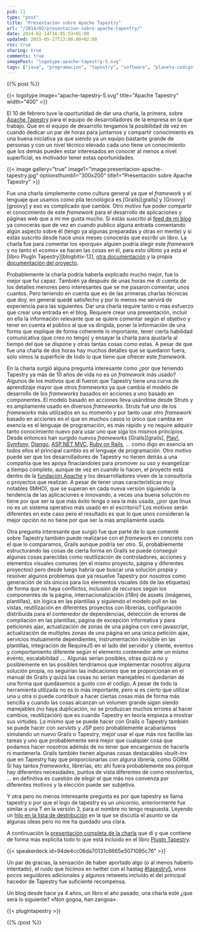 ```yaml
---
pid: 11
type: "post"
title: "Presentación sobre Apache Tapestry"
url: "/2014/02/presentacion-sobre-apache-tapestry/"
date: 2014-02-14T16:05:53+01:00
updated: 2015-05-27T23:00:00+02:00
rss: true
sharing: true
comments: true
imagePost: "logotype:apache-tapestry-5.svg"
tags: ["java", "programacion", "tapestry", "software", "planeta-codigo"]
---
```


{{% post %}}

{{< logotype image="apache-tapestry-5.svg" title="Apache Tapestry" width="400" >}}

El 10 de febrero tuve la oportunidad de dar una charla, la primera, sobre [Apache Tapestry](http://tapestry.apache.org/) para el equipo de desarrolladores de la empresa en la que trabajo. Que en el equipo de desarrollo tengamos la posibilidad de vez en cuando dedicar un par de horas para juntarnos y compartir conocimiento es una buena iniciativa ya que siendo ya un equipo bastante grande de personas y con un nivel técnico elevado cada uno tiene un conocimiento que los demás pueden estar interesados en conocer al menos a nivel superficial, es motivador tener estas oportunidades.

{{< image
    gallery="true"
    image1="image:presentacion-apache-tapestry.jpg" optionsthumb1="300x200" title1="Presentación sobre Apache Tapestry" >}}

Fue una charla simplemente como cultura general ya que el _framework_ y el lenguaje que usamos como pila tecnológica es [Grails][grails] y [Groovy][groovy] y eso es complicado que cambie. Otro motivo fue poder compartir el conocimiento de este _framework_ para el desarrollo de aplicaciones y páginas web que a mi me gusta mucho. Si estás suscrito al [feed de mi blog](http://feeds.feedburner.com/blog-bitix/) ya conocerás que de vez en cuando publico alguna entrada comentando algún aspecto sobre él (tengo ya algunas preparadas y otras en mente) y si estás suscrito desde hace unos meses conocerás que escribí un libro. La charla fue para comentar los «porque» alguien podría elegir este _framework_ y no tanto el «como» se hacen las cosas en él, para esto último ya esta el [libro PlugIn Tapestry][blogbitix-12], [otra documentación](https://elblogdepicodev.blogspot.com.es/2010/05/documentacion-sobre-apache-tapestry.html) y la propia [documentación del proyecto](http://tapestry.apache.org/documentation.html).

Probablemente la charla podría haberla explicado mucho mejor, fue lo mejor que fui capaz. También ya después de unas horas me dí cuenta de los detalles menores pero interesantes que se me pasaron comentar, unos cuantos. Pero teniendo en cuenta que es de las primeras charlas técnicas que doy, en general quedé satisfecho y por lo menos me servirá de experiencia para las siguientes. Dar una charla require tanto o mas esfuerzo que crear una entrada en el blog. Requiere crear una presentación, incluir en ella la información relevante que se quiere comentar según el objetivo y tener en cuenta el público al que va dirigida, poner la información de una forma que explique de forma coherente lo importante, tener cierta habilidad comunicativa (que creo no tengo) y ensayar la charla para ajustarla al tiempo del que se dispone y otras tantas cosas como estas. A pesar de que fue una charla de dos horas hay muchos detalles que se quedaron fuera, solo vimos la superficie de todo lo que tiene que ofrecer este _framework_.

En la charla surgió alguna pregunta interesante como ¿por que teniendo Tapestry ya más de 10 años de vida no es un _framework_ más usado? Algunos de los motivos que dí fueron que Tapestry tiene una curva de aprendizaje mayor que otros _frameworks_ ya que cambia el modelo de desarrollo de los _frameworks_ basados en acciones a uno basado en componentes. El modelo basado en acciones lleva usándose desde Struts y es ampliamente usado en diversos _frameworks_. Struts fué uno de los _frameworks_ más utilizados en su momento y por tanto usar otro _framework_ basado en acciones en el que en muchos casos lo único que cambia en esencia es el lenguaje de programación, es más rápido y no require adquirir tanto conocimiento nuevo para usar uno que siga los mismos principios. Desde entonces han surgido nuevos _frameworks_ [Grails][grails], [Play!](http://www.playframework.com/), [Symfony](http://symfony.com/), [Django](https://www.djangoproject.com/), [ASP.NET MVC](http://www.asp.net/mvc), [Ruby on Rails](http://rubyonrails.org/), ... como digo en esencia en todos ellos el principal cambio es el lenguaje de programación. Otro motivo puede ser que los desarrolladores de Tapestry no tienen detrás a una compañía que les apoya finaciandoles para promover su uso y evangelizar a tiempo completo, aunque de vez en cuando lo hacen, el proyecto está dentro de la [fundación Apache](http://www.apache.org/) y los desarrolladores viven de la consultoría o proyectos que realizan. A pesar de tener unas características muy notables (IMHO), que se superan en cada nueva versión siguiendo la tendencia de las aplicaciones e innovando, a veces una buena solución no tiene por que ser la que más éxito tenga o sea la más usada, ¿por que linux no es un sistema operativo más usado en el escritorio? Los motivos serán diferentes en este caso pero el resultado es que lo que unos consideran la mejor opción no no tiene por que ser la más ampliamente usada.

Otra pregunta interesante que surgió fue que parte de lo que comenté sobre Tapestry también puede realizarse con el _framework_ en concreto con el que lo comparamos, Grails aunque podría ser otro. Sí, probablemente estructurando las cosas de cierta forma en Grails se puede conseguir algunas cosas parecidas como reutilización de controladores, acciones y elementos visuales comunes (en el mismo proyecto, página y diferentes proyectos) pero desde luego habría que buscar una solución propia y resolver algunos problemas que ya resuelve Tapestry por nosotros como generación de ids únicos para los elementos visuales (ids de las etiquetas) de forma que no haya conflictos, inclusión de recursos según los componentes de la página, internacionalización (i18n) de assets (imágenes, plantillas), sin lógica en las plantillas y siguiendo el modelo pull en las vistas, reutilización en diferentes proyectos con librerías, configuración distribuida para el contenedor de dependencias, detección de errores de compilación en las plantillas, página de excepción informativa y para peticiones ajax, actualización de zonas de una página con cero javascript, actualización de multiples zonas de una página en una única petición ajax, servicios mutuamente dependientes, instrumentación invisible en las plantillas, integración de RequireJS en el lado del servidor y cliente, eventos y comportamiento diferente según el elemento contenedor ante un mismo evento, escalabilidad .... Algunas serían posibles, otras quizá no y posiblemente en las posibles tendríamos que implementar nosotros alguna solución propia, no seguirían las indicaciones que se proporcionan en el manual de Grails y quizá las cosas no serían manejables ni quedarían de una forma que quedásemos a gusto con el código. A pesar de todo la herramienta utilizada no es lo más importante, pero si es cierto que utilizar una u otra si puede contribuir a hacer ciertas cosas más de forma más sencilla y cuando las cosas alcanzan un volumen grande sigan siendo manejables (no haya duplicación, no se produzcan muchos errores al hacer cambios, reutilización) que es cuando Tapestry en teoría empieza a mostrar sus virtudes. Lo mismo que se puede hacer con Grails o Tapestry también se puede hacer con _servlets_ y JSP pero probablemente acabaríamos simulando un nuevo Grails o Tapestry, mejor usar el que más nos facilite las tareas y uno que probablemente será mejor que cualquier cosa que podamos hacer nosotros además de no tener que encargarnos de hacerla ni mantenerla. Grails también tienen algunas cosas destacables «built-in» que en Tapestry hay que proporcionarlas con alguna librería, como GORM. Si hay tantos _frameworks_, librerías, etc ahí fuera probablemente sea porque hay diferentes necesidades, puntos de vista diferentes de como resolverlos, ... en definitiva es cuestión de elegir el que más nos convenza por diferentes motivos y la elección puede ser subjetiva.

Y otra pero no menos interesante pregunta es por que tapestry se llama tapestry o por que el logo de tapestry es un unicornio, anteriormente fue similar a una T en la versión 3, para el nombre no tengo respuesta. Leyendo un [hilo en la lista de destribución](http://mail-archives.apache.org/mod_mbox/tapestry-users/200605.mbox/%3Cop.s9k7abmko3wyor@liigo%3E) en la que se discutía el asunto se da algunas ideas pero no me ha quedado una clara.

A continuación la [presentación completa de la charla](https://speakerdeck.com/picodotdev/plugin-tapestry) que dí y que contiene de forma más explícita todo lo que está incluido en el libro [PlugIn Tapestry](https://picodotdev.github.io/blog-bitix/2014/02/libro-sobre-desarrollo-de-aplicaciones-con-apache-tapestry/).

{{< speakerdeck id=94de4cc06da70131c6665e5071095c76" >}}

Un par de gracias, la sensación de haber aportado algo (o al menos haberlo intentado), el ruido que hicimos en twitter con el hastag [#tapestry5](https://twitter.com/search?q=tapestry5), unos pocos seguidores adicionales y algunos retweets incluido el del principal hacedor de Tapestry fue suficiente recompensa.

Un blog desde hace ya 4 años, un libro el año pasado, una charla este ¿que será lo siguiente? «Non gogoa, han zangoa».

{{< plugintapestry >}}

{{% /post %}}
